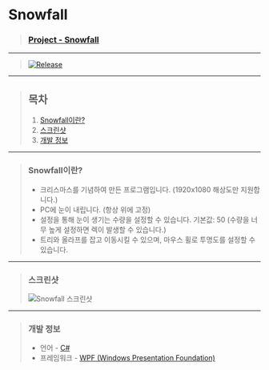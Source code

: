 # **Snowfall**

> ### **[Project - Snowfall](http://banb.work/Project/Snowfall)**

---

> [![Release](https://img.shields.io/badge/Release-v1.0-2F9D27?style=for-the-badge&logo=GitLab&logoColor=white)](https://gitlab.com/BanB3515/Snowfall/-/releases)

---

> ## **목차**
>
> 1. [Snowfall이란?](#Snowfall이란)
> 2. [스크린샷](#스크린샷)
> 3. [개발 정보](#개발-정보)

---

> ### **Snowfall이란?**
>
> -   크리스마스를 기념하여 만든 프로그램입니다. (1920x1080 해상도만 지원합니다.)
> -   PC에 눈이 내립니다. (항상 위에 고정)
> -   설정을 통해 눈이 생기는 수량을 설정할 수 있습니다. 기본값: 50 (수량을 너무 높게 설정하면 렉이 발생할 수 있습니다.)
> -   트리와 올라프를 잡고 이동시킬 수 있으며, 마우스 휠로 투명도를 설정할 수 있습니다.

---

> ### **스크린샷**
>
> ![Snowfall 스크린샷](https://gitlab.com/BanB3515/Snowfall/-/raw/main/Screenshots/Screenshot.gif)

---

> ### **개발 정보**
>
> -   언어 - [C#](https://docs.microsoft.com/ko-kr/dotnet/csharp/)
> -   프레임워크 - [WPF (Windows Presentation Foundation)](https://docs.microsoft.com/ko-kr/visualstudio/designers/getting-started-with-wpf?view=vs-2019)
